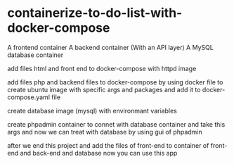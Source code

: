 # containerize-to-do-list-with-docker-compose


A frontend container
A backend container (With an API layer)
A MySQL database container

add files html and front end to docker-compose with httpd image

add files php and backend files to docker-compose by using docker file to create ubuntu image with specific 
args and packages and add it to docker-compose.yaml file

create database image (mysql) with environmant variables 

create phpadmin container to connet with database container and take this args
and now we can treat with database by using gui of phpadmin 

after we end this project and add the files of front-end to container of front-end and back-end  and database
now you can use this app 
